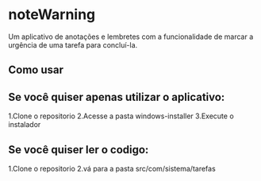 # noteWarning
Um aplicativo de anotações e lembretes com a funcionalidade de marcar a urgência de uma tarefa para concluí-la.

## Como usar
Se você quiser apenas utilizar o aplicativo:
-
1.Clone o repositorio
2.Acesse a pasta windows-installer
3.Execute o instalador

Se você quiser ler o codigo:
-
1.Clone o repositorio
2.vá para a pasta src/com/sistema/tarefas
